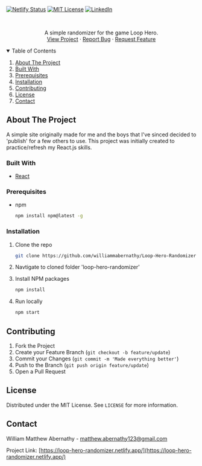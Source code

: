 <!--
*** Thanks for checking out the Best-README-Template. If you have a suggestion
*** that would make this better, please fork the repo and create a pull request
*** or simply open an issue with the tag "enhancement".
*** Thanks again! Now go create something AMAZING! :D
-->

<!-- PROJECT SHIELDS -->
<!--
*** I'm using markdown "reference style" links for readability.
*** Reference links are enclosed in brackets [ ] instead of parentheses ( ).
*** See the bottom of this document for the declaration of the reference variables
*** for contributors-url, forks-url, etc. This is an optional, concise syntax you may use.
*** https://www.markdownguide.org/basic-syntax/#reference-style-links
-->

[![Netlify Status](https://api.netlify.com/api/v1/badges/ac0b57c2-9e00-4156-a899-dc35c9d421ce/deploy-status)](https://app.netlify.com/sites/loop-hero-randomizer/deploys)
[![MIT License][license-shield]][license-url]
[![LinkedIn][linkedin-shield]][linkedin-url]

<!-- PROJECT LOGO -->
<br />
<p align="center">
  <p align="center">
    A simple randomizer for the game Loop Hero.
    <br />
    <a href="https://loop-hero-randomizer.netlify.app/">View Project</a>
    ·
    <a href="https://github.com/williammabernathy/Loop-Hero-Randomizer/issues">Report Bug</a>
    ·
    <a href="https://github.com/williammabernathy/Loop-Hero-Randomizer/issues">Request Feature</a>
  </p>
</p>

<!-- TABLE OF CONTENTS -->
<details open="open">
  <summary>Table of Contents</summary>
  <ol>
    <li><a href="#about-the-project">About The Project</a></li>
    <li><a href="#built-with">Built With</a></li>
    <li><a href="#prerequisites">Prerequisites</a></li>
    <li><a href="#installation">Installation</a></li>
    <li><a href="#contributing">Contributing</a></li>
    <li><a href="#license">License</a></li>
    <li><a href="#contact">Contact</a></li>
  </ol>
</details>

<!-- ABOUT THE PROJECT -->

## About The Project

A simple site originally made for me and the boys that I've sinced decided to 'publish' for a few others to use. This project was initially created 
to practice/refresh my React.js skills.

### Built With
* [React](https://reactjs.org/)

### Prerequisites

- npm
  ```sh
  npm install npm@latest -g
  ```

### Installation

1. Clone the repo
   ```sh
   git clone https://github.com/williammabernathy/Loop-Hero-Randomizer.git
   ```
2. Navtigate to cloned folder 'loop-hero-randomizer'

3. Install NPM packages
   ```sh
   npm install
   ```
4. Run locally
   ```sh
   npm start
   ```

<!-- CONTRIBUTING -->

## Contributing

1. Fork the Project
2. Create your Feature Branch (`git checkout -b feature/update`)
3. Commit your Changes (`git commit -m 'Made everything better'`)
4. Push to the Branch (`git push origin feature/update`)
5. Open a Pull Request

<!-- LICENSE -->

## License

Distributed under the MIT License. See `LICENSE` for more information.

<!-- CONTACT -->

## Contact

William Matthew Abernathy - matthew.abernathy123@gmail.com

Project Link: [https://loop-hero-randomizer.netlify.app/](https://loop-hero-randomizer.netlify.app/)

<!-- MARKDOWN LINKS & IMAGES -->
<!-- https://www.markdownguide.org/basic-syntax/#reference-style-links -->

[license-shield]: https://img.shields.io/github/license/othneildrew/Best-README-Template.svg?style=for-the-badge
[license-url]: https://github.com/othneildrew/Best-README-Template/blob/master/LICENSE.txt
[linkedin-shield]: https://img.shields.io/badge/-LinkedIn-black.svg?style=for-the-badge&logo=linkedin&colorB=555
[linkedin-url]: https://www.linkedin.com/in/william-abernathy-b636a5199/
